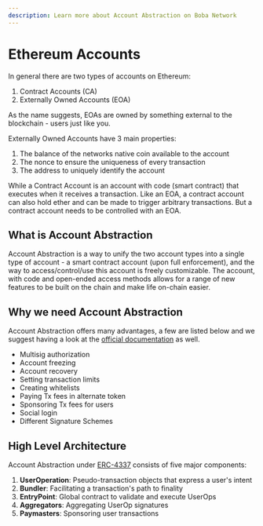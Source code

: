 ```yaml
---
description: Learn more about Account Abstraction on Boba Network
---
```


# Ethereum Accounts

In general there are two types of accounts on Ethereum:
1. Contract Accounts (CA)
2. Externally Owned Accounts (EOA)

As the name suggests, EOAs are owned by something external to the blockchain - users just like you.

Externally Owned Accounts have 3 main properties:
1. The balance of the networks native coin available to the account
2. The nonce to ensure the uniqueness of every transaction
3. The address to uniquely identify the account

While a Contract Account is an account with code (smart contract) that executes when it receives a transaction. Like an EOA, a contract account can also hold ether and can be made to trigger arbitrary transactions. But a contract account needs to be controlled with an EOA.

## What is Account Abstraction

Account Abstraction is a way to unify the two account types into a single type of account - a smart contract account (upon full enforcement), and the way to access/control/use this account is freely customizable. The account, with code and open-ended access methods allows for a range of new features to be built on the chain and make life on-chain easier.

## Why we need Account Abstraction
Account Abstraction offers many advantages, a few are listed below and we suggest having a look at the [official documentation](https://ethereum.org/en/roadmap/account-abstraction/) as well.

- Multisig authorization
- Account freezing
- Account recovery
- Setting transaction limits
- Creating whitelists
- Paying Tx fees in alternate token
- Sponsoring Tx fees for users
- Social login
- Different Signature Schemes

## High Level Architecture
Account Abstraction under [ERC-4337](https://eips.ethereum.org/EIPS/eip-4337) consists of five major components:
1. **UserOperation**: Pseudo-transaction objects that express a user's intent
2. **Bundler**: Facilitating a transaction's path to finality
3. **EntryPoint**: Global contract to validate and execute UserOps
4. **Aggregators**: Aggregating UserOp signatures
5. **Paymasters**: Sponsoring user transactions
